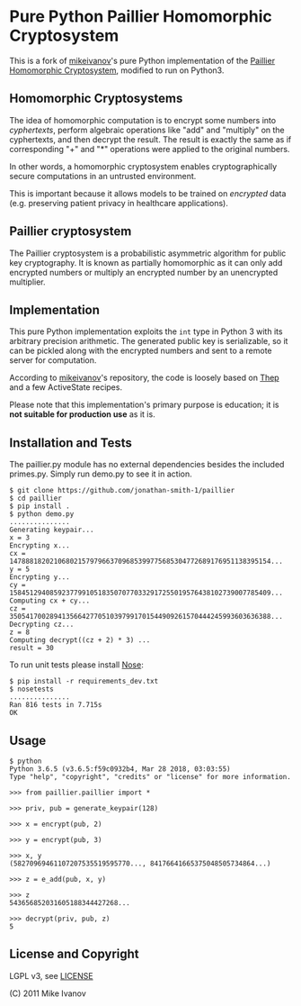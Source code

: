 Pure Python Paillier Homomorphic Cryptosystem
=============================================

This is a fork of [mikeivanov][1]'s pure Python implementation of the 
[Paillier Homomorphic Cryptosystem][2], modified to run on Python3.

Homomorphic Cryptosystems
-------------------------

The idea of homomorphic computation is to encrypt some numbers into 
*cyphertexts*, perform algebraic operations like "add" and "multiply" on
the cyphertexts, and then decrypt the result.  The result is exactly the
same as if corresponding "+" and "*" operations were applied to the
original numbers.

In other words, a homomorphic cryptosystem enables cryptographically
secure computations in an untrusted environment.

This is important because it allows models to be trained on *encrypted* data 
(e.g. preserving patient privacy in healthcare applications).

Paillier cryptosystem
---------------------

The Paillier cryptosystem is a probabilistic asymmetric algorithm for
public key cryptography. It is known as partially
homomorphic as it can only add encrypted numbers or multiply an
encrypted number by an unencrypted multiplier.

Implementation
--------------

This pure Python implementation exploits the `int` type in Python 3 with
its arbitrary precision arithmetic. The generated public key is serializable, 
so it can be pickled along with the encrypted numbers and sent to a
remote server for computation.

According to [mikeivanov][1]'s repository, the code is loosely based on 
[Thep][3] and a few ActiveState recipes.

Please note that this implementation's primary purpose is education;
it is **not suitable for production use** as it is.

Installation and Tests
----------------------

The paillier.py module has no external dependencies besides the included
primes.py. Simply run demo.py to see it in action.

    $ git clone https://github.com/jonathan-smith-1/paillier
    $ cd paillier
    $ pip install .
    $ python demo.py
    ...............
    Generating keypair...
    x = 3
    Encrypting x...
    cx = 14788818202106802157979663709685399775685304772689176951138395154...
    y = 5
    Encrypting y...
    cy = 15845129408592377991051835070770332917255019576438102739007785409...
    Computing cx + cy...
    cz = 35054170028941356642770510397991701544909261570444245993603636388...
    Decrypting cz...
    z = 8
    Computing decrypt((cz + 2) * 3) ...
    result = 30

To run unit tests please install [Nose][4]:

    $ pip install -r requirements_dev.txt
    $ nosetests
    ...............
    Ran 816 tests in 7.715s
    OK

Usage
-----

    $ python
    Python 3.6.5 (v3.6.5:f59c0932b4, Mar 28 2018, 03:03:55) 
    Type "help", "copyright", "credits" or "license" for more information.
    
    >>> from paillier.paillier import *

    >>> priv, pub = generate_keypair(128)

    >>> x = encrypt(pub, 2)

    >>> y = encrypt(pub, 3)

    >>> x, y
    (58270969461107207535519595770..., 84176641665375048505734864...)

    >>> z = e_add(pub, x, y)

    >>> z
    543656852031605188344427268...

    >>> decrypt(priv, pub, z)
    5


License and Copyright
---------------------
LGPL v3, see [LICENSE][5]

(C) 2011 Mike Ivanov


[1]: https://github.com/mikeivanov/paillier
[2]: https://en.wikipedia.org/wiki/Paillier_cryptosystem
[3]: http://code.google.com/p/thep/
[4]: http://readthedocs.org/docs/nose/en/latest/index.html
[5]: https://github.com/mikeivanov/paillier/blob/master/LICENSE

